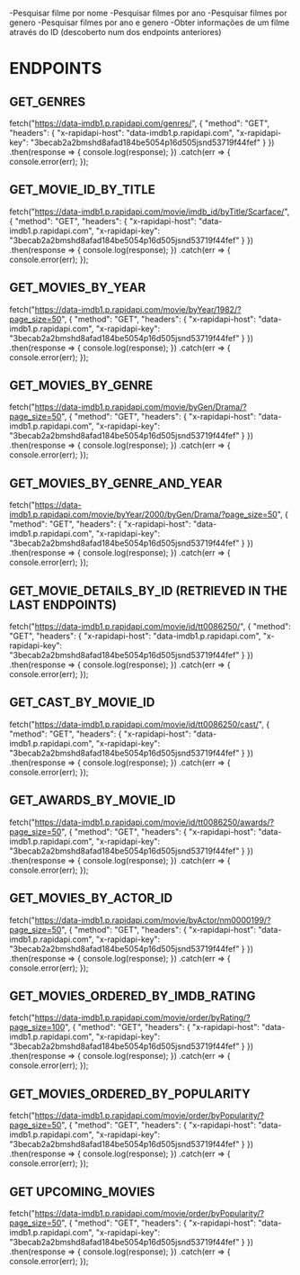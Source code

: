 -Pesquisar filme por nome
-Pesquisar filmes por ano
-Pesquisar filmes por genero
-Pesquisar filmes por ano e genero
-Obter informações de um filme através do ID (descoberto num dos endpoints anteriores)

# ENDPOINTS

## GET_GENRES

fetch("https://data-imdb1.p.rapidapi.com/genres/", {
"method": "GET",
"headers": {
"x-rapidapi-host": "data-imdb1.p.rapidapi.com",
"x-rapidapi-key": "3becab2a2bmshd8afad184be5054p16d505jsnd53719f44fef"
}
})
.then(response => {
console.log(response);
})
.catch(err => {
console.error(err);
});

## GET_MOVIE_ID_BY_TITLE

fetch("https://data-imdb1.p.rapidapi.com/movie/imdb_id/byTitle/Scarface/", {
"method": "GET",
"headers": {
"x-rapidapi-host": "data-imdb1.p.rapidapi.com",
"x-rapidapi-key": "3becab2a2bmshd8afad184be5054p16d505jsnd53719f44fef"
}
})
.then(response => {
console.log(response);
})
.catch(err => {
console.error(err);
});

## GET_MOVIES_BY_YEAR

fetch("https://data-imdb1.p.rapidapi.com/movie/byYear/1982/?page_size=50", {
"method": "GET",
"headers": {
"x-rapidapi-host": "data-imdb1.p.rapidapi.com",
"x-rapidapi-key": "3becab2a2bmshd8afad184be5054p16d505jsnd53719f44fef"
}
})
.then(response => {
console.log(response);
})
.catch(err => {
console.error(err);
});

## GET_MOVIES_BY_GENRE

fetch("https://data-imdb1.p.rapidapi.com/movie/byGen/Drama/?page_size=50", {
"method": "GET",
"headers": {
"x-rapidapi-host": "data-imdb1.p.rapidapi.com",
"x-rapidapi-key": "3becab2a2bmshd8afad184be5054p16d505jsnd53719f44fef"
}
})
.then(response => {
console.log(response);
})
.catch(err => {
console.error(err);
});

## GET_MOVIES_BY_GENRE_AND_YEAR

fetch("https://data-imdb1.p.rapidapi.com/movie/byYear/2000/byGen/Drama/?page_size=50", {
"method": "GET",
"headers": {
"x-rapidapi-host": "data-imdb1.p.rapidapi.com",
"x-rapidapi-key": "3becab2a2bmshd8afad184be5054p16d505jsnd53719f44fef"
}
})
.then(response => {
console.log(response);
})
.catch(err => {
console.error(err);
});

## GET_MOVIE_DETAILS_BY_ID (RETRIEVED IN THE LAST ENDPOINTS)

fetch("https://data-imdb1.p.rapidapi.com/movie/id/tt0086250/", {
"method": "GET",
"headers": {
"x-rapidapi-host": "data-imdb1.p.rapidapi.com",
"x-rapidapi-key": "3becab2a2bmshd8afad184be5054p16d505jsnd53719f44fef"
}
})
.then(response => {
console.log(response);
})
.catch(err => {
console.error(err);
});

## GET_CAST_BY_MOVIE_ID

fetch("https://data-imdb1.p.rapidapi.com/movie/id/tt0086250/cast/", {
"method": "GET",
"headers": {
"x-rapidapi-host": "data-imdb1.p.rapidapi.com",
"x-rapidapi-key": "3becab2a2bmshd8afad184be5054p16d505jsnd53719f44fef"
}
})
.then(response => {
console.log(response);
})
.catch(err => {
console.error(err);
});

## GET_AWARDS_BY_MOVIE_ID

fetch("https://data-imdb1.p.rapidapi.com/movie/id/tt0086250/awards/?page_size=50", {
"method": "GET",
"headers": {
"x-rapidapi-host": "data-imdb1.p.rapidapi.com",
"x-rapidapi-key": "3becab2a2bmshd8afad184be5054p16d505jsnd53719f44fef"
}
})
.then(response => {
console.log(response);
})
.catch(err => {
console.error(err);
});

## GET_MOVIES_BY_ACTOR_ID

fetch("https://data-imdb1.p.rapidapi.com/movie/byActor/nm0000199/?page_size=50", {
"method": "GET",
"headers": {
"x-rapidapi-host": "data-imdb1.p.rapidapi.com",
"x-rapidapi-key": "3becab2a2bmshd8afad184be5054p16d505jsnd53719f44fef"
}
})
.then(response => {
console.log(response);
})
.catch(err => {
console.error(err);
});

## GET_MOVIES_ORDERED_BY_IMDB_RATING

fetch("https://data-imdb1.p.rapidapi.com/movie/order/byRating/?page_size=100", {
"method": "GET",
"headers": {
"x-rapidapi-host": "data-imdb1.p.rapidapi.com",
"x-rapidapi-key": "3becab2a2bmshd8afad184be5054p16d505jsnd53719f44fef"
}
})
.then(response => {
console.log(response);
})
.catch(err => {
console.error(err);
});

## GET_MOVIES_ORDERED_BY_POPULARITY

fetch("https://data-imdb1.p.rapidapi.com/movie/order/byPopularity/?page_size=50", {
"method": "GET",
"headers": {
"x-rapidapi-host": "data-imdb1.p.rapidapi.com",
"x-rapidapi-key": "3becab2a2bmshd8afad184be5054p16d505jsnd53719f44fef"
}
})
.then(response => {
console.log(response);
})
.catch(err => {
console.error(err);
});

## GET UPCOMING_MOVIES

fetch("https://data-imdb1.p.rapidapi.com/movie/order/byPopularity/?page_size=50", {
"method": "GET",
"headers": {
"x-rapidapi-host": "data-imdb1.p.rapidapi.com",
"x-rapidapi-key": "3becab2a2bmshd8afad184be5054p16d505jsnd53719f44fef"
}
})
.then(response => {
console.log(response);
})
.catch(err => {
console.error(err);
});

